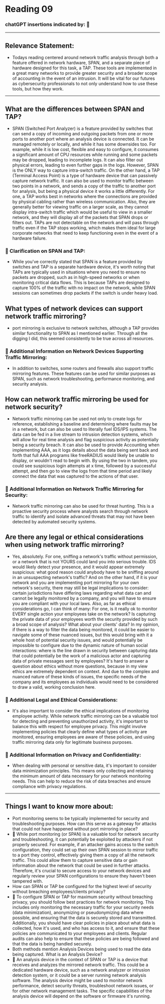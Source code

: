 # Reading 09
### chatGPT insertions indicated by: 🤖
---
## Relevance Statement:
- Todays reading centered around network traffic analysis through both a feature offered in network hardware, SPAN, and a separate piece of hardware designed for this task, a TAP. These tools are implemented in a great many networks to provide greater security and a broader scope of accounting in the event of an intrusion. It will be vital for our futures as cybersecurity professionals to not only understand how to use these tools, but how they work.
---
## What are the differences between SPAN and TAP?
- SPAN (Switched Port Analyzer) is a feature provided by switches that can send a copy of incoming and outgoing packets from one or more ports to another port where an analysis device is connected. It can be managed remotely or locally, and while it has some downsides too. For example, while it is low cost, flexible and easy to configure, it consumes a significant amount of CPU resources while running and some packets may be dropped, leading to incomplete logs. It can also filter out physical errors, leading to even further gaps in the logs. However, SPAN is the ONLY way to capture intra-switch traffic. On the other hand, a TAP (Terminal Access Point) is a type of hardware device that can passively capture network traffic. It can also be used to monitor traffic between two points in a network, and sends a copy of the traffic to another port for analysis, but being a physical device it works a little differently. For one, a TAP works best in networks where the connections are provided by physical cabling rather than wireless communication. Also, they are generally better for viewing traffic on a larger scale, as they cannot display intra-switch traffic which would be useful to view in a smaller network, and they will display all of the packets that SPAN drops or filters out. TAPs are not detectable on the network and will pass through traffic even if the TAP stops working, which makes them ideal for large corporate networks that need to keep functioning even in the event of a hardware failure.
### 🤖 Clarification on SPAN and TAP:
- While you've correctly stated that SPAN is a feature provided by switches and TAP is a separate hardware device, it's worth noting that TAPs are typically used in situations where you need to ensure no packets are dropped, such as in high-speed networks or when monitoring critical data flows. This is because TAPs are designed to capture 100% of the traffic with no impact on the network, while SPAN sessions can sometimes drop packets if the switch is under heavy load.
## What types of network devices can support network traffic mirroring?
- port mirroring is exclusive to network switches, although a TAP provides similar functionality to SPAN as I mentioned earlier. Through all the digging I did, this seemed consistently to be true across all resources.
### 🤖 Additional Information on Network Devices Supporting Traffic Mirroring:
- In addition to switches, some routers and firewalls also support traffic mirroring features. These features can be used for similar purposes as SPAN, such as network troubleshooting, performance monitoring, and security analysis.
## How can network traffic mirroring be used for network security?
- Network traffic mirroring can be used not only to create logs for reference, establishing a baseline and determining where faults may be in a network, but can also be used to literally fuel IDS/IPS systems. The data can be fed in a live stream to intrusion detection systems, which will allow for real time analysis and flag suspicious activity as potentially being a security breach. It can also be used to provide Accounting when implementing AAA, as it logs details about the data being sent back and forth that full AAA programs like freeRADIUS would likely be unable to display, or wouldn't read to begin with. By using the two in tandem, you could see suspicious login attempts at x time, followed by a successful attempt, and then go to view the logs from that time period and likely connect the data that was captured to the actions of that user.
### 🤖 Additional Information on Network Traffic Mirroring for Security:
- Network traffic mirroring can also be used for threat hunting. This is a proactive security process where analysts search through network traffic to identify and isolate advanced threats that may not have been detected by automated security systems.
## Are there any legal or ethical considerations when using network traffic mirroring?
- Yes, absolutely. For one, sniffing a network's traffic without permission, or a network that is not YOURS could land you into serious trouble. IDS would likely detect your presence, and it would appear extremely suspicious: what good reason could anybody have to be sniffing around in an unsuspecting network's traffic? And on the other hand, if it is your network and you are implementing port mirroring for your own network's security, there may still be legal implications to consider: certain jurisdictions have differing laws regarding what data can and cannot be legally monitored by a company, and you will have to ensure you are compliant with your local laws. Also, as far as ethical considerations go, I can think of many: For one, is it really ok to monitor EVERY single action your employees take on the network? Is capturing the private data of your employees worth the security provided by such a broad scope of analysis? What about your clients' data? In my opinion, if there is a way to filter the data being monitored, it could be easier to navigate some of these nuanced issues, but this would bring with it a whole host of potential security issues, and would potentially be impossible to configure due to the dynamic nature of human social interactions: where is the line drawn in security between capturing data that could potentially be the work of a malicious actor and capturing data of private messages sent by employees? It's hard to answer a question about ethics without more questions, because in my view ethics are extremely dependent on context. And due to the complex and nuanced nature of these kinds of issues, the specific needs of the company and its employees as individuals would need to be considered to draw a valid, working conclusion here.
### 🤖 Additional Legal and Ethical Considerations:
- It's also important to consider the ethical implications of monitoring employee activity. While network traffic mirroring can be a valuable tool for detecting and preventing unauthorized activity, it's important to balance this with respect for employee privacy. This might involve implementing policies that clearly define what types of activity are monitored, ensuring employees are aware of these policies, and using traffic mirroring data only for legitimate business purposes.
### 🤖 Additional Information on Privacy and Confidentiality:
- When dealing with personal or sensitive data, it's important to consider data minimization principles. This means only collecting and retaining the minimum amount of data necessary for your network monitoring needs. This can help to reduce the risk of data breaches and ensure compliance with privacy regulations.
---
## Things I want to know more about:
- Port monitoring seems to be typically implemented for security and troubleshooting purposes. How can this serve as a gateway for attacks that could not have happened without port mirroring in place?
- 🤖 While port monitoring (or SPAN) is a valuable tool for network security and troubleshooting, it can potentially be exploited by attackers if not properly secured. For example, if an attacker gains access to the switch configuration, they could set up their own SPAN session to mirror traffic to a port they control, effectively giving them a copy of all the network traffic. This could allow them to capture sensitive data or gain information about the network that could be used in further attacks. Therefore, it's crucial to secure access to your network devices and regularly review your SPAN configurations to ensure they haven't been tampered with.
- How can SPAN or TAP be configured for the highest level of security without breaching employees/clients privacy?
- 🤖 To configure SPAN or TAP for maximum security without breaching privacy, you should follow best practices for network monitoring. This includes only monitoring the necessary traffic for your security needs (data minimization), anonymizing or pseudonymizing data where possible, and ensuring that the data is securely stored and transmitted. Additionally, you should have clear policies in place about what data is collected, how it's used, and who has access to it, and ensure that these policies are communicated to your employees and clients. Regular audits can also help to ensure that these policies are being followed and that the data is being handled securely.
- Both methods mention Analysis Devices being used to read the data being captured. What is an Analysis Device?
- 🤖 An analysis device in the context of SPAN or TAP is a device that receives and analyzes the mirrored network traffic. This could be a dedicated hardware device, such as a network analyzer or intrusion detection system, or it could be a server running network analysis software. The analysis device might be used to monitor network performance, detect security threats, troubleshoot network issues, or for other network management tasks. The specific capabilities of the analysis device will depend on the software or firmware it's running.